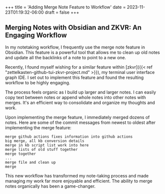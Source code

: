 +++
title = 'Adding Merge Note Feature to Workflow'
date = 2023-11-23T01:19:32-06:00
draft = false
+++

## Merging Notes with Obsidian and ZKVR: An Engaging Workflow 

In my notetaking workflow, I frequently use the merge note feature in Obsidian. This feature is a powerful tool that allows me to clean up old notes and update all the backlinks of a note to point to a new one. 

Recently, I found myself wishing for a similar feature within [zkvr]({{< ref "zettelkasten-github-tui-zkvr-project.md" >}}), my terminal user interface graph IDE. I set out to implement this feature and found the resulting workflow to be highly engaging. 

The process feels organic as I build up larger and larger notes. I can easily copy text between notes or append whole notes into other notes with merges. It's an efficient way to consolidate and organize my thoughts and work. 

Upon implementing the merge feature, I immediately merged dozens of notes. Here are some of the commit messages from newest to oldest after implementing the merge feature:

```
merge github actions fixes information into github actions
big merge, all kb conversion details
merge in kb script list work into here
merge lists of old stuff together
merge together
...
merge file and clean up
merge
```

This new workflow has transformed my note-taking process and made managing my work far more enjoyable and efficient. The ability to merge notes organically has been a game-changer.
